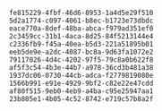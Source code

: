 
                fe815229-4fbf-46d6-8953-1a4d5e29f510
                5d2a1774-c097-4061-b8ec-b1723e73dbdc
                eace770a-8def-48ba-abca-f979ad351ef0
                2c3459cc-31b1-4aca-8d25-84f5213144e4
                c2336fb9-f45a-40ea-b5d3-221a51895b01
                eeb5de9e-a2dc-4087-bc8a-9d63fa1072e2
                79117026-4d4c-4202-97f5-79c8a0b622f8
                af5f3c54-4b3e-44b7-a978-36cd3b481a38
                1937dc06-0730-44cb-adca-f2779819080e
                1566b991-e91e-4929-9bf2-c82e22e47cdd
                af80f515-9eb0-4eb9-a4ba-c95e25947aa1
                23b805e1-4b05-4c52-8742-e719c57b8a2f
                
